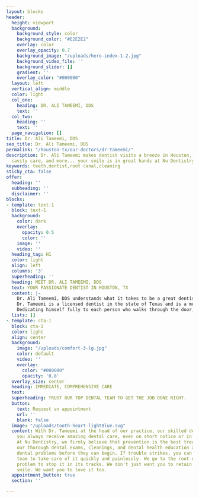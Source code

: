 ```yaml
---
layout: blocks
header:
  height: viewport
  background:
    background_style: color
    background_color: "#E2E2E2"
    overlay: color
    overlay_opacity: 0.7
    background_image: "/uploads/hero-index-1-2.jpg"
    background_video_file: ''
    background_slider: []
    gradient: ''
    overlay_color: "#000000"
  layout: left
  vertical_align: middle
  color: light
  col_one:
    heading: DR. ALI TAMEEMI, DDS
    text: ''
  col_two:
    heading: ''
    text: ''
  page_navigation: []
title: Dr. Ali Tameemi, DDS
seo_title: Dr. Ali Tameemi, DDS
permalink: "/houston-tx/our-doctors/dr-tameemi/"
description: Dr. Ali Tameemi makes dentist visits a breeze in Houston, TX. Checkups,
  cavity care, and more... your smile is in great hands at Nu Dentistry.
keywords: teeth,dentist,root canal,cleaning
sticky_cta: false
offer:
  heading: ''
  subheading: ''
  disclaimer: ''
blocks:
- template: text-1
  block: text-1
  background:
    color: dark
    overlay:
      opacity: 0.5
      color: ''
    image: ''
    video: ''
  heading_tag: H1
  color: light
  align: left
  columns: '3'
  superheading: ''
  heading: MEET DR. ALI TAMEEMI, DDS
  text: YOUR PASSIONATE DENTIST IN HOUSTON, TX
  content: |-
    Dr. Ali Tameemi, DDS understands what it takes to be a great dentist. Dr. Tameemi graduated with a Bachelor of Dental Surgery. After graduation, he did a residency at a VA hospital in Northern California, and he later earned his DDS from the University of Texas Health Science Center at San Antonio School of Dentistry.
    Dr. Tameemi is a licensed dentist in the state of Texas and is a member of the American Dental Association, Academy of General Dentistry, Texas Dental Association, and the Houston Dental Society. Believing that dental health is an important service needed by everyone, Dr. Tameemi has helped give back to his communities by volunteering his dental expertise to SAMM Dental Clinic in San Antonio and to healthcare for the homeless right here in Houston.
    Dedicating himself fully to each person who walks through the door, Dr. Tameemi never fails to put you at ease here at Nu Dentistry. With gentle care, good humor, and an attention to detail, he wants you to enjoy your time in the dental chair. He uses the latest technologies and techniques to ensure that you always get the best results. When you choose Dr. Tameemi, you choose a dentist who’s committed to you.
  lists: []
- template: cta-1
  block: cta-1
  color: light
  align: center
  background:
    image: "/uploads/comfort-3-lg.jpg"
    color: default
    video: ''
    overlay:
      color: "#000000"
      opacity: '0.8'
  overlay_size: center
  heading: IMMEDIATE, COMPREHENSIVE CARE
  text: 
  superheading: TRUST OUR TOP DENTAL TEAM TO GET THE JOB DONE RIGHT.
  button:
    text: Request an appointment
    url: ''
    blank: false
  image: "/uploads/tooth-heart-lightBlue.svg"
  content: With Dr. Tameemi at the head of our practice, our skilled dentists ensure
    you always receive amazing dental care, even on short notice or in a dental emergency.
    At Nu Dentistry, we firmly believe that prevention is the best treatment, and
    our thorough dental exams, cleanings, and dental health education aim to stop
    dental problems before they can begin. If trouble strikes, you can count on our
    team to take care of it quickly and painlessly. We go to the root of your dental
    problem to stop it in its tracks. We don't just want you to retain your healthy
    smile. We want you to love it too.
  appointment_button: true
  section: ''

---
```

